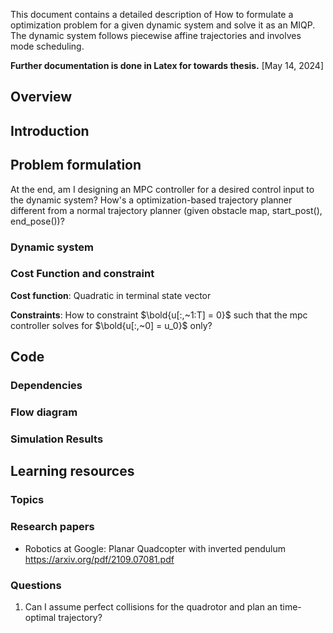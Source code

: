 This document contains a detailed description of How to formulate a optimization problem for a given dynamic system and solve it as an MIQP. The dynamic system follows piecewise affine trajectories and involves mode scheduling.

**Further documentation is done in Latex for towards thesis.** [May 14, 2024]

## Overview


## Introduction

## Problem formulation
At the end, am I designing an MPC controller for a desired control input to the dynamic system? How's a optimization-based trajectory planner different from a normal trajectory planner (given obstacle map, start_post(), end_pose())? 


### Dynamic system

### Cost Function and constraint

**Cost function**: Quadratic in terminal state vector

**Constraints**: How to constraint $\bold{u[:,~1:T] = 0}$ such that the mpc controller solves for $\bold{u[:,~0] = u_0}$ only?

## Code

### Dependencies

### Flow diagram

### Simulation Results

## Learning resources 

### Topics

### Research papers
- Robotics at Google: Planar Quadcopter with inverted pendulum https://arxiv.org/pdf/2109.07081.pdf

### Questions
1. Can I assume perfect collisions for the quadrotor and plan an time-optimal trajectory?
